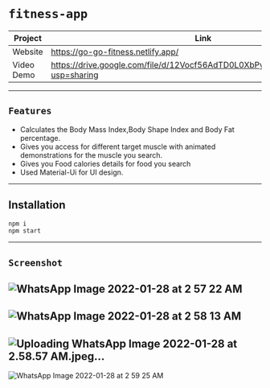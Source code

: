 # `fitness-app`
| Project | Link |
| ------ | ------ |
| Website |  https://go-go-fitness.netlify.app/
| Video Demo | https://drive.google.com/file/d/12Vocf56AdTD0L0XbPyrESkuluYUXVTXp/view?usp=sharing

---
## `Features`
- Calculates the Body Mass Index,Body Shape Index and Body Fat percentage.
- Gives you access for different target muscle with animated demonstrations for the muscle you search.
- Gives you Food calories details  for food you search
- Used Material-Ui for UI design.
---
## Installation

```javascript
npm i
npm start
```


---
## `Screenshot`

![WhatsApp Image 2022-01-28 at 2 57 22 AM](https://user-images.githubusercontent.com/68339841/151451156-d439f2f9-348a-4e56-a07e-c2d85f9b2ecf.jpeg)
---
![WhatsApp Image 2022-01-28 at 2 58 13 AM](https://user-images.githubusercontent.com/68339841/151451214-e5abf9ff-63ca-4bb9-818f-21d9947e2821.jpeg)
---
![Uploading WhatsApp Image 2022-01-28 at 2.58.57 AM.jpeg…]()
---
![WhatsApp Image 2022-01-28 at 2 59 25 AM](https://user-images.githubusercontent.com/68339841/151451425-d482c9a6-2a47-4747-b18e-f0a1556c9a9d.jpeg)
